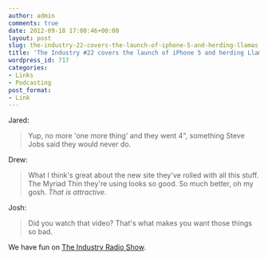 ```yaml
---
author: admin
comments: true
date: 2012-09-18 17:00:46+00:00
layout: post
slug: the-industry-22-covers-the-launch-of-iphone-5-and-herding-llamas
title: 'The Industry #22 covers the launch of iPhone 5 and herding Llamas'
wordpress_id: 717
categories:
- Links
- Podcasting
post_format:
- Link
---
```


Jared:





> 
  
> 
> Yup, no more 'one more thing' and they went 4", something Steve Jobs said they would never do.
> 
> 






Drew:





> 
  
> 
> What I think's great about the new site they've rolled with all this stuff. The Myriad Thin they're using looks so good. So much better, oh my gosh. _That is attractive_.
> 
> 






Josh:





> 
  
> 
> Did you watch that video? That's what makes you want those things so bad.
> 
> 






We have fun on [The Industry Radio Show](http://theindustry.cc/category/podcast/).



